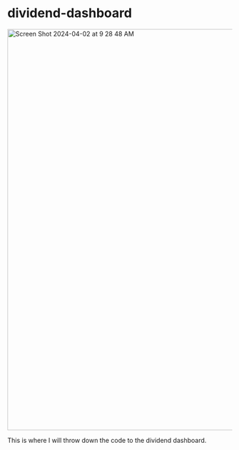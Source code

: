 # dividend-dashboard

<img width="900" alt="Screen Shot 2024-04-02 at 9 28 48 AM" src="https://github.com/Hedge-hdge-fund/dividend-dashboard/assets/89222426/68d730c2-8e5b-46c8-8198-f5fda4e972c6">


This is where I will throw down the code to the dividend dashboard.
